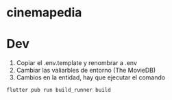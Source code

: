 # cinemapedia

# Dev

1. Copiar el .env.template y renombrar a .env
2. Cambiar las valiarbles de entorno (The MovieDB)
3. Cambios en la entidad, hay que ejecutar el comando
```
flutter pub run build_runner build
```